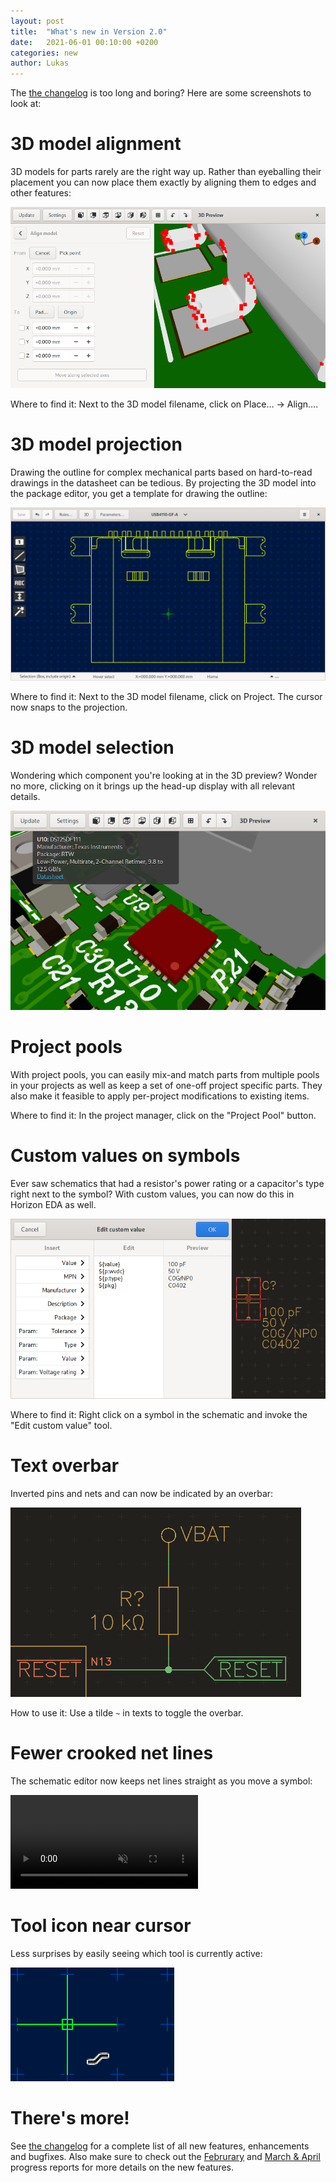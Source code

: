 ```yaml
---
layout: post
title:  "What's new in Version 2.0"
date:   2021-06-01 00:10:00 +0200
categories: new
author: Lukas
---
```


The [the changelog](https://github.com/horizon-eda/horizon/blob/v2.0.0/CHANGELOG.md)
is too long and boring? Here are some screenshots to look at:

# 3D model alignment

3D models for parts rarely are the right way up. Rather than 
eyeballing their placement you can now place them exactly by aligning 
them to edges and other features:

![ ](/assets/3d-align.png)

Where to find it: Next to the 3D model filename, click on Place… → 
Align….

# 3D model projection

Drawing the outline for complex mechanical parts based on hard-to-read 
drawings in the datasheet can be tedious. By projecting the 3D model 
into the package editor, you get a template for drawing the outline:

![ ](/assets/3d-proj-2.png)

Where to find it: Next to the 3D model filename, click on Project. The 
cursor now snaps to the projection.

# 3D model selection

Wondering which component you're looking at in the 3D preview? Wonder 
no more, clicking on it brings up the head-up display with all relevant 
details.

![ ](/assets/3d-hud.png)

# Project pools

With project pools, you can easily mix-and match parts from multiple 
pools in your projects as well as keep a set of one-off project 
specific parts. They also make it feasible to apply per-project 
modifications to existing items.

Where to find it: In the project manager, click on the "Project Pool" 
button.

# Custom values on symbols

Ever saw schematics that had a resistor's power rating or a capacitor's 
type right next to the symbol? With custom values, you can now do this 
in Horizon EDA as well. 

![ ](/assets/custom-value.png)

Where to find it: Right click on a symbol in the schematic and invoke 
the "Edit custom value" tool.

# Text overbar

Inverted pins and nets and can now be indicated by an overbar:

![ ](/assets/overbar.png)

How to use it: Use a tilde `~` in texts to toggle the overbar.

# Fewer crooked net lines

The schematic editor now keeps net lines straight 
as you move a symbol:

<video muted controls>
  <source src="/assets/move-sym.mp4">
</video>

# Tool icon near cursor

Less surprises by easily seeing which tool is currently active:

![ ](/assets/cursor.png)

# There's more!

See [the 
changelog](https://github.com/horizon-eda/horizon/blob/v2.0.0/CHANGELOG.md)
for a complete list of all new features, enhancements and bugfixes. 
Also make sure to check out the 
[Februrary](/progress/2021/03/06/progress-2021-02.html) and [March & 
April](/progress/2021/05/10/progress.html) progress reports for more details on
the new features.

